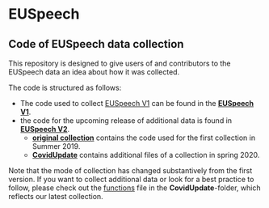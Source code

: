 # EUSpeech
## Code of EUSpeech data collection

This repository is designed to give users of and contributors to the EUSpeech data an idea about how it was collected.

The code is structured as follows:
- The code used to collect [EUSpeech V1](https://dataverse.harvard.edu/dataset.xhtml?persistentId=doi:10.7910/DVN/XPCVEI) can be found in the [**EUSpeech V1**]().
- the code for the upcoming release of additional data is found in [**EUSpeech V2**]().
  - [**original collection**]() contains the code used for the first collection in Summer 2019.
  - [**CovidUpdate**]() contains additional files of a collection in spring 2020.

Note that the mode of collection has changed substantively from the first version. If you want to collect additional data or look for a best practice to follow, please check out the [functions]() file in the **CovidUpdate**-folder, which reflects our latest collection.